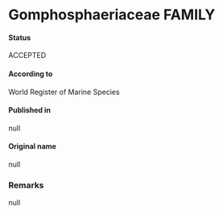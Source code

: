 Gomphosphaeriaceae FAMILY
=======

#### Status
ACCEPTED

#### According to
World Register of Marine Species

#### Published in
null

#### Original name
null

### Remarks
null